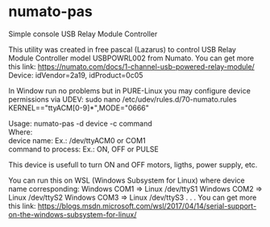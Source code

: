 # numato-pas
Simple console USB Relay Module Controller

This utility was created in free pascal (Lazarus) to control USB Relay Module Controller model USBPOWRL002 from Numato.
You can get more this link: https://numato.com/docs/1-channel-usb-powered-relay-module/
Device: idVendor=2a19, idProduct=0c05

In Window run no problems but in PURE-Linux you may configure device permissions via UDEV:
sudo nano /etc/udev/rules.d/70-numato.rules
	KERNEL=="ttyACM[0-9]*",MODE="0666"

Usage:
numato-pas -d device -c command           
Where:                                             
device name: Ex.: /dev/ttyACM0 or COM1              
command to process: Ex.: ON, OFF or PULSE

This device is usefull to turn ON and OFF motors, ligths, power supply, etc.

You can run this on WSL (Windows Subsystem for Linux) where device name corresponding:
Windows COM1 => Linux /dev/ttyS1
Windows COM2 => Linux /dev/ttyS2
Windows COM3 => Linux /dev/ttyS3
.
.
.
You can get more this link: https://blogs.msdn.microsoft.com/wsl/2017/04/14/serial-support-on-the-windows-subsystem-for-linux/
